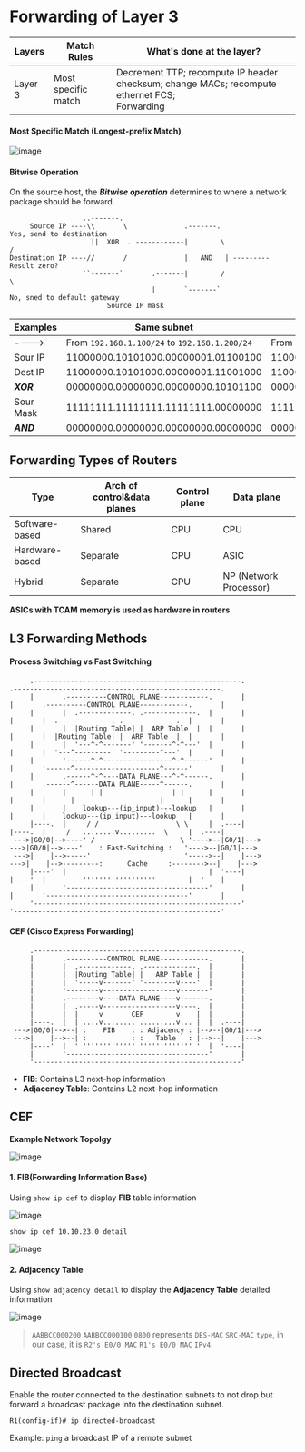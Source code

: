# Forwarding of Layer 3
 Layers | Match Rules         | What's done at the layer? |
--------|---------------------|---------------------------|
Layer 3 | Most specific match | Decrement TTP; recompute IP header checksum; change MACs; recompute ethernet FCS; </br> Forwarding | 

#### Most Specific Match (Longest-prefix Match)
![image](https://github.com/user-attachments/assets/012ee54b-dc89-4bd3-934b-618bd1da5fe1)

#### Bitwise Operation
On the source host, the ***Bitwise operation*** determines to where a network package should be forward.
```
                  ..-------.
     Source IP ----\\       \              .-------.                          Yes, send to destination
                    ||  XOR  . ------------|        \                        /
Destination IP ----//       /              |   AND   | --------- Result zero?    
                  ``-------`       .-------|        /                        \
                                   |       `-------`                           No, sned to default gateway
                        Source IP mask
```
Examples  | Same subnet                          | Different subnet
----------|--------------------------------------|--------------------------------------
---->     |From `192.168.1.100/24` to `192.168.1.200/24` |From `192.168.1.100/24` to `192.168.14.100/24`
Sour IP   | 11000000.10101000.00000001.01100100  | 11000000.10101000.00000001.01100100
Dest IP   | 11000000.10101000.00000001.11001000  | 11000000.10101000.00001110.01100100
***XOR*** | 00000000.00000000.00000000.10101100  | 00000000.00000000.00001111.00000000
Sour Mask | 11111111.11111111.11111111.00000000  | 11111111.11111111.11111111.00000000
***AND*** | 00000000.00000000.00000000.00000000  | 00000000.00000000.00001111.00000000

## Forwarding Types of Routers
Type           | Arch of control&data planes | Control plane | Data plane |
---------------|-----------------------------|---------------|------------|
Software-based | Shared                      | CPU           | CPU        |
Hardware-based | Separate                    | CPU           | ASIC       |
Hybrid         | Separate                    | CPU           | NP (Network Processor) |

**ASICs with TCAM memory is used as hardware in routers**


## L3 Forwarding Methods

#### Process Switching vs Fast Switching
```
     .---------------------------------------------------.                .---------------------------------------------------.
     |       .----------CONTROL PLANE------------.       |                |       .----------CONTROL PLANE------------.       |
     |       |  .-------------. .-------------.  |       |                |       |  .-------------. .-------------.  |       |
     |       |  |Routing Table| |  ARP Table  |  |       |                |       |  |Routing Table| |  ARP Table  |  |       |
     |       |  '---^-^-------' '-------^-^---'  |       |                |       |  '---^---------' '---------^---'  |       |
     |       '------^-^-----------------^-^------'       |                |       '------^---------------------^------'       |
     |       .------^-^----DATA PLANE---^-^------.       |                |       .------^------DATA PLANE-----^------.       |
     |       |      | |                 | |      |       |                |       |      |                     |      |       |
     |       |    lookup---(ip_input)---lookup   |       |                |       |    lookup---(ip_input)---lookup   |       |
     |----.  |     / /                   \ \     |  .----|                |----.  |     /   ........v.........  \     |  .----|
 --->|G0/0|-->----' /                     \ '---->--|G0/1|--->        --->|G0/0|-->----'    : Fast-Switching :   '---->--|G0/1|--->
 --->|    |-->-----'                       '----->--|    |--->        --->|    |-->---------:      Cache     :-------->--|    |--->
     |----'  |                                   |  '----|                |----'  |         ''''''''''''''''''        |  '----|
     |       '-----------------------------------'       |                |       '-----------------------------------'       |
     '---------------------------------------------------'                '---------------------------------------------------'
```

#### CEF (Cisco Express Forwarding)
```
     .---------------------------------------------------.
     |       .----------CONTROL PLANE------------.       |
     |       |  .-------------. .-------------.  |       |
     |       |  |Routing Table| |   ARP Table |  |       |
     |       |  '-----v-------' '--------v----'  |       |
     |       '--------v------------------v-------'       |
     |       .--------v----DATA PLANE----v-------.       |
     |       |  .-----v------------------v----.  |       |
     |       |  |     v       CEF        v    |  |       |
     |----.  |  | ....v........ .........v... |  |  .----|
 --->|G0/0|-->--| :    FIB    : : Adjacency : |-->--|G0/1|--->
 --->|    |-->--| :           : :   Table   : |-->--|    |--->
     |----'  |  ' ''''''''''''' ''''''''''''' '  |  '----|
     |       '-----------------------------------'       |
     '---------------------------------------------------'
```
  - **FIB**: Contains L3 next-hop information
  - **Adjacency Table**: Contains L2 next-hop information


## CEF
**Example Network Topolgy**

![image](https://github.com/user-attachments/assets/d1095427-14a5-4378-8da6-1dc11f26f36c)

#### 1. FIB(Forwarding Information Base)
Using `show ip cef` to display **FIB** table information

![image](https://github.com/user-attachments/assets/b725ac1d-b3fb-4677-8fdc-898f9f71253a)

`show ip cef 10.10.23.0 detail`

![image](https://github.com/user-attachments/assets/adf1ab15-4697-4670-b424-f0f296640171)

#### 2. Adjacency Table
Using `show adjacency detail` to display the **Adjacency Table** detailed information

![image](https://github.com/user-attachments/assets/9971d610-5632-4a43-9ebe-1aaf5d066719)

> `AABBCC000200` `AABBCC000100` `0800` represents `DES-MAC` `SRC-MAC` `type`, in our case, it is `R2's E0/0 MAC` `R1's E0/0 MAC` `IPv4`.


## Directed Broadcast
Enable the router connected to the destination subnets to not drop but forward a broadcast package into the destination subnet.
```
R1(config-if)# ip directed-broadcast
```
Example: `ping` a broadcast IP of a remote subnet
